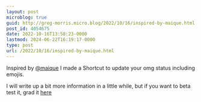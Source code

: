 ```yaml
---
layout: post
microblog: true
guid: http://greg-morris.micro.blog/2022/10/16/inspired-by-maique.html
post_id: 4054675
date: 2022-10-16T13:58:23-0000
lastmod: 2024-06-22T16:19:17-0000
type: post
url: /2022/10/16/inspired-by-maique.html
---
```

Inspired by [@maique](https://micro.blog/maique) I made a Shortcut to update your omg status including emojis.

I will write up a bit more information in a little while, but if you want to beta test it, grad it [here](https://www.icloud.com/shortcuts/2be68317c569484781cea2ca32c8b03c)
